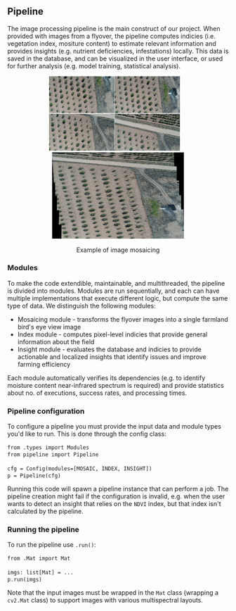 ## Pipeline

The image processing pipeline is the main construct of our project. When provided with images from a flyover, the pipeline computes indicies (i.e. vegetation index, mositure content) to estimate relevant information and provides insights (e.g. nutrient deficiencies, infestations) locally. This data is saved in the database, and can be visualized in the user interface, or used for further analysis (e.g. model training, statistical analysis).

<p align="center">
    <p align="center">
        <img src="test\data\mosaicing\farm\multiple.png" width="300" />
        &nbsp &nbsp
        <img src="test\data\mosaicing\farm\stitched.PNG" width="300" />
    </p>
</p>
<p align="center">Example of image mosaicing</p>

### Modules
To make the code extendible, maintainable, and multithreaded, the pipeline is divided into modules. Modules are run sequentially, and each can have multiple implementations that execute different logic, but compute the same type of data. We distinguish the following modules:
- Mosaicing module - transforms the flyover images into a single farmland bird's eye view image
- Index module - computes pixel-level indicies that provide general information about the field
- Insight module - evaluates the database and indicies to provide actionable and localized insights that identify issues and improve farming efficiency

Each module automatically verifies its dependencies (e.g. to identify moisture content near-infrared spectrum is required) and provide statistics about no. of executions, success rates, and processing times.

### Pipeline configuration
To configure a pipeline you must provide the input data and module types you'd like to run. This is done through the config class:
```
from .types import Modules
from pipeline import Pipeline

cfg = Config(modules=[MOSAIC, INDEX, INSIGHT])
p = Pipeline(cfg)
```
Running this code will spawn a pipeline instance that can perform a job. The pipeline creation might fail if the configuration is invalid, e.g. when the user wants to detect an insight that relies on the `NDVI` index, but that index isn't calculated by the pipeline.

### Running the pipeline
To run the pipeline use `.run()`:
```
from .Mat import Mat

imgs: list[Mat] = ...
p.run(imgs)
```

Note that the input images must be wrapped in the `Mat` class (wrapping a `cv2.Mat` class) to support images with various multispectral layouts.

